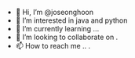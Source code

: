 - 👋 Hi, I’m @joseonghoon
- 👀 I’m interested in java and python
- 🌱 I’m currently learning ...
- 💞️ I’m looking to collaborate on .
- 📫 How to reach me ..
.

<!---
joseonghoon/joseonghoon is a ✨ special ✨ repository because its `README.md` (this file) appears on your GitHub profile.
You can click the Preview link to take a look at your changes.
--->
